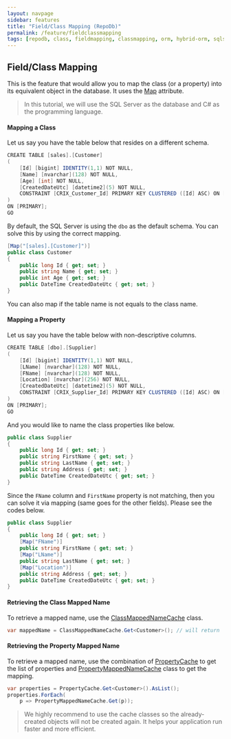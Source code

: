 ```yaml
---
layout: navpage
sidebar: features
title: "Field/Class Mapping (RepoDb)"
permalink: /feature/fieldclassmapping
tags: [repodb, class, fieldmapping, classmapping, orm, hybrid-orm, sqlserver, sqlite, mysql, postgresql]
---
```


## Field/Class Mapping

This is the feature that would allow you to map the class (or a property) into its equivalent object in the database. It uses the [Map](/attribute/map) attribute.

> In this tutorial, we will use the SQL Server as the database and C# as the programming language.

#### Mapping a Class

Let us say you have the table below that resides on a different schema.

```csharp
CREATE TABLE [sales].[Customer]
(
	[Id] [bigint] IDENTITY(1,1) NOT NULL,
	[Name] [nvarchar](128) NOT NULL,
	[Age] [int] NOT NULL,
	[CreatedDateUtc] [datetime2](5) NOT NULL,
	CONSTRAINT [CRIX_Customer_Id] PRIMARY KEY CLUSTERED ([Id] ASC) ON [PRIMARY]
)
ON [PRIMARY];
GO
```

By default, the SQL Server is using the `dbo` as the default schema. You can solve this by using the correct mapping.

```csharp
[Map("[sales].[Customer]")]
public class Customer
{
    public long Id { get; set; }
    public string Name { get; set; }
    public int Age { get; set; }
    public DateTime CreatedDateUtc { get; set; }
}
```

You can also map if the table name is not equals to the class name.

#### Mapping a Property

Let us say you have the table below with non-descriptive columns.

```csharp
CREATE TABLE [dbo].[Supplier]
(
	[Id] [bigint] IDENTITY(1,1) NOT NULL,
	[LName] [nvarchar](128) NOT NULL,
	[FName] [nvarchar](128) NOT NULL,
	[Location] [nvarchar](256) NOT NULL,
	[CreatedDateUtc] [datetime2](5) NOT NULL,
	CONSTRAINT [CRIX_Supplier_Id] PRIMARY KEY CLUSTERED ([Id] ASC) ON [PRIMARY]
)
ON [PRIMARY];
GO
```

And you would like to name the class properties like below.

```csharp
public class Supplier
{
    public long Id { get; set; }
    public string FirstName { get; set; }
    public string LastName { get; set; }
    public string Address { get; set; }
    public DateTime CreatedDateUtc { get; set; }
}
```

Since the `FName` column and `FirstName` property is not matching, then you can solve it via mapping (same goes for the other fields). Please see the codes below.

```csharp
public class Supplier
{
    public long Id { get; set; }
    [Map("FName")]
    public string FirstName { get; set; }
    [Map("LName")]
    public string LastName { get; set; }
    [Map("Location")]
    public string Address { get; set; }
    public DateTime CreatedDateUtc { get; set; }
}
```

#### Retrieving the Class Mapped Name

To retrieve a mapped name, use the [ClassMappedNameCache](/cacher/classmappednamecache) class.

```csharp
var mappedName = ClassMappedNameCache.Get<Customer>(); // will return '[sales].[Customer]' rather than 'Customer'
```

#### Retrieving the Property Mapped Name

To retrieve a mapped name, use the combination of [PropertyCache](/cacher/propertycache) to get the list of properties and [PropertyMappedNameCache](/cacher/propertymappednamecache) class to get the mapping.

```csharp
var properties = PropertyCache.Get<Customer>().AsList();
properties.ForEach(
    p => PropertyMappedNameCache.Get(p)); 
```

> We highly recommend to use the cache classes so the already-created objects will not be created again. It helps your application run faster and more efficient.